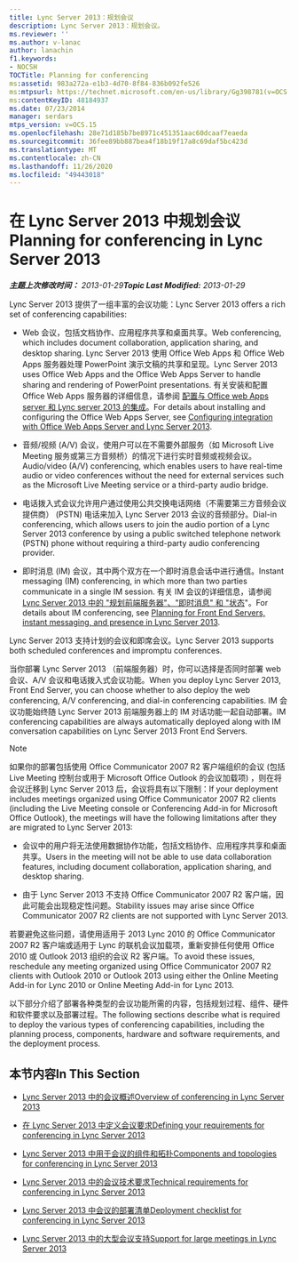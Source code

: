 ```yaml
---
title: Lync Server 2013：规划会议
description: Lync Server 2013：规划会议。
ms.reviewer: ''
ms.author: v-lanac
author: lanachin
f1.keywords:
- NOCSH
TOCTitle: Planning for conferencing
ms:assetid: 983a272a-e1b3-4d70-8f84-836b092fe526
ms:mtpsurl: https://technet.microsoft.com/en-us/library/Gg398781(v=OCS.15)
ms:contentKeyID: 48184937
ms.date: 07/23/2014
manager: serdars
mtps_version: v=OCS.15
ms.openlocfilehash: 28e71d185b7be8971c451351aac60dcaaf7eaeda
ms.sourcegitcommit: 36fee89bb887bea4f18b19f17a8c69daf5bc423d
ms.translationtype: MT
ms.contentlocale: zh-CN
ms.lasthandoff: 11/26/2020
ms.locfileid: "49443018"
---
```

# <a name="planning-for-conferencing-in-lync-server-2013"></a><span data-ttu-id="719f3-103">在 Lync Server 2013 中规划会议</span><span class="sxs-lookup"><span data-stu-id="719f3-103">Planning for conferencing in Lync Server 2013</span></span>

<div data-xmlns="http://www.w3.org/1999/xhtml">

<div class="topic" data-xmlns="http://www.w3.org/1999/xhtml" data-msxsl="urn:schemas-microsoft-com:xslt" data-cs="https://msdn.microsoft.com/">

<div data-asp="https://msdn2.microsoft.com/asp">



</div>

<div id="mainSection">

<div id="mainBody"><span data-ttu-id="719f3-104">

<span> </span></span><span class="sxs-lookup"><span data-stu-id="719f3-104">

<span> </span></span></span>

<span data-ttu-id="719f3-105">_**主题上次修改时间：** 2013-01-29_</span><span class="sxs-lookup"><span data-stu-id="719f3-105">_**Topic Last Modified:** 2013-01-29_</span></span>

<span data-ttu-id="719f3-106">Lync Server 2013 提供了一组丰富的会议功能：</span><span class="sxs-lookup"><span data-stu-id="719f3-106">Lync Server 2013 offers a rich set of conferencing capabilities:</span></span>

  - <span data-ttu-id="719f3-107">Web 会议，包括文档协作、应用程序共享和桌面共享。</span><span class="sxs-lookup"><span data-stu-id="719f3-107">Web conferencing, which includes document collaboration, application sharing, and desktop sharing.</span></span> <span data-ttu-id="719f3-108">Lync Server 2013 使用 Office Web Apps 和 Office Web Apps 服务器处理 PowerPoint 演示文稿的共享和呈现。</span><span class="sxs-lookup"><span data-stu-id="719f3-108">Lync Server 2013 uses Office Web Apps and the Office Web Apps Server to handle sharing and rendering of PowerPoint presentations.</span></span> <span data-ttu-id="719f3-109">有关安装和配置 Office Web Apps 服务器的详细信息，请参阅 [配置与 Office web Apps server 和 Lync server 2013 的集成](lync-server-2013-enabling-office-web-apps-server-and-lync-server-2013.md)。</span><span class="sxs-lookup"><span data-stu-id="719f3-109">For details about installing and configuring the Office Web Apps Server, see [Configuring integration with Office Web Apps Server and Lync Server 2013](lync-server-2013-enabling-office-web-apps-server-and-lync-server-2013.md).</span></span>

  - <span data-ttu-id="719f3-110">音频/视频 (A/V) 会议，使用户可以在不需要外部服务（如 Microsoft Live Meeting 服务或第三方音频桥）的情况下进行实时音频或视频会议。</span><span class="sxs-lookup"><span data-stu-id="719f3-110">Audio/video (A/V) conferencing, which enables users to have real-time audio or video conferences without the need for external services such as the Microsoft Live Meeting service or a third-party audio bridge.</span></span>

  - <span data-ttu-id="719f3-111">电话拨入式会议允许用户通过使用公共交换电话网络（不需要第三方音频会议提供商） (PSTN) 电话来加入 Lync Server 2013 会议的音频部分。</span><span class="sxs-lookup"><span data-stu-id="719f3-111">Dial-in conferencing, which allows users to join the audio portion of a Lync Server 2013 conference by using a public switched telephone network (PSTN) phone without requiring a third-party audio conferencing provider.</span></span>

  - <span data-ttu-id="719f3-112">即时消息 (IM) 会议，其中两个双方在一个即时消息会话中进行通信。</span><span class="sxs-lookup"><span data-stu-id="719f3-112">Instant messaging (IM) conferencing, in which more than two parties communicate in a single IM session.</span></span> <span data-ttu-id="719f3-113">有关 IM 会议的详细信息，请参阅 [Lync Server 2013 中的 "规划前端服务器"、"即时消息" 和 "状态](lync-server-2013-planning-for-front-end-servers-instant-messaging-and-presence.md)"。</span><span class="sxs-lookup"><span data-stu-id="719f3-113">For details about IM conferencing, see [Planning for Front End Servers, instant messaging, and presence in Lync Server 2013](lync-server-2013-planning-for-front-end-servers-instant-messaging-and-presence.md).</span></span>

<span data-ttu-id="719f3-114">Lync Server 2013 支持计划的会议和即席会议。</span><span class="sxs-lookup"><span data-stu-id="719f3-114">Lync Server 2013 supports both scheduled conferences and impromptu conferences.</span></span>

<span data-ttu-id="719f3-115">当你部署 Lync Server 2013 （前端服务器）时，你可以选择是否同时部署 web 会议、A/V 会议和电话拨入式会议功能。</span><span class="sxs-lookup"><span data-stu-id="719f3-115">When you deploy Lync Server 2013, Front End Server, you can choose whether to also deploy the web conferencing, A/V conferencing, and dial-in conferencing capabilities.</span></span> <span data-ttu-id="719f3-116">IM 会议功能始终随 Lync Server 2013 前端服务器上的 IM 对话功能一起自动部署。</span><span class="sxs-lookup"><span data-stu-id="719f3-116">IM conferencing capabilities are always automatically deployed along with IM conversation capabilities on Lync Server 2013 Front End Servers.</span></span>

<div>


> [!NOTE]  
> <span data-ttu-id="719f3-117">如果你的部署包括使用 Office Communicator 2007 R2 客户端组织的会议 (包括 Live Meeting 控制台或用于 Microsoft Office Outlook 的会议加载项) ，则在将会议迁移到 Lync Server 2013 后，会议将具有以下限制：</span><span class="sxs-lookup"><span data-stu-id="719f3-117">If your deployment includes meetings organized using Office Communicator 2007 R2 clients (including the Live Meeting console or Conferencing Add-in for Microsoft Office Outlook), the meetings will have the following limitations after they are migrated to Lync Server 2013:</span></span> 
> <UL>
> <LI>
> <P><span data-ttu-id="719f3-118">会议中的用户将无法使用数据协作功能，包括文档协作、应用程序共享和桌面共享。</span><span class="sxs-lookup"><span data-stu-id="719f3-118">Users in the meeting will not be able to use data collaboration features, including document collaboration, application sharing, and desktop sharing.</span></span></P>
> <LI>
> <P><span data-ttu-id="719f3-119">由于 Lync Server 2013 不支持 Office Communicator 2007 R2 客户端，因此可能会出现稳定性问题。</span><span class="sxs-lookup"><span data-stu-id="719f3-119">Stability issues may arise since Office Communicator 2007 R2 clients are not supported with Lync Server 2013.</span></span></P></LI></UL><span data-ttu-id="719f3-120">若要避免这些问题，请使用适用于 2013 Lync 2010 的 Office Communicator 2007 R2 客户端或适用于 Lync 的联机会议加载项，重新安排任何使用 Office 2010 或 Outlook 2013 组织的会议 R2 客户端。</span><span class="sxs-lookup"><span data-stu-id="719f3-120">To avoid these issues, reschedule any meeting organized using Office Communicator 2007 R2 clients with Outlook 2010 or Outlook 2013 using either the Online Meeting Add-in for Lync 2010 or Online Meeting Add-in for Lync 2013.</span></span>



</div>

<span data-ttu-id="719f3-121">以下部分介绍了部署各种类型的会议功能所需的内容，包括规划过程、组件、硬件和软件要求以及部署过程。</span><span class="sxs-lookup"><span data-stu-id="719f3-121">The following sections describe what is required to deploy the various types of conferencing capabilities, including the planning process, components, hardware and software requirements, and the deployment process.</span></span>

<div>

## <a name="in-this-section"></a><span data-ttu-id="719f3-122">本节内容</span><span class="sxs-lookup"><span data-stu-id="719f3-122">In This Section</span></span>

  - [<span data-ttu-id="719f3-123">Lync Server 2013 中的会议概述</span><span class="sxs-lookup"><span data-stu-id="719f3-123">Overview of conferencing in Lync Server 2013</span></span>](lync-server-2013-overview-of-conferencing.md)

  - [<span data-ttu-id="719f3-124">在 Lync Server 2013 中定义会议要求</span><span class="sxs-lookup"><span data-stu-id="719f3-124">Defining your requirements for conferencing in Lync Server 2013</span></span>](lync-server-2013-defining-your-requirements-for-conferencing.md)

  - [<span data-ttu-id="719f3-125">Lync Server 2013 中用于会议的组件和拓扑</span><span class="sxs-lookup"><span data-stu-id="719f3-125">Components and topologies for conferencing in Lync Server 2013</span></span>](lync-server-2013-components-and-topologies-for-conferencing.md)

  - [<span data-ttu-id="719f3-126">Lync Server 2013 中的会议技术要求</span><span class="sxs-lookup"><span data-stu-id="719f3-126">Technical requirements for conferencing in Lync Server 2013</span></span>](lync-server-2013-technical-requirements-for-conferencing.md)

  - [<span data-ttu-id="719f3-127">Lync Server 2013 中会议的部署清单</span><span class="sxs-lookup"><span data-stu-id="719f3-127">Deployment checklist for conferencing in Lync Server 2013</span></span>](lync-server-2013-deployment-checklist-for-conferencing.md)

  - [<span data-ttu-id="719f3-128">Lync Server 2013 中的大型会议支持</span><span class="sxs-lookup"><span data-stu-id="719f3-128">Support for large meetings in Lync Server 2013</span></span>](lync-server-2013-support-for-large-meetings.md)

<span data-ttu-id="719f3-129"></div>

</div>

<span> </span>

</div>

</div>

</span><span class="sxs-lookup"><span data-stu-id="719f3-129"></div>

</div>

<span> </span>

</div>

</div>

</span></span></div>

